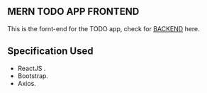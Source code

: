 ## MERN TODO APP FRONTEND

This is the fornt-end for the TODO app, check for [BACKEND](https://github.com/Hiteshsaai/TODO_MERN_App_backend) here.

## Specification Used
* ReactJS .
* Bootstrap.
* Axios.
